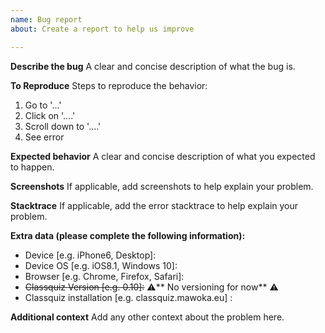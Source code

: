 ```yaml
---
name: Bug report
about: Create a report to help us improve

---
```


**Describe the bug**
A clear and concise description of what the bug is.

**To Reproduce**
Steps to reproduce the behavior:
1. Go to '...'
2. Click on '....'
3. Scroll down to '....'
4. See error

**Expected behavior**
A clear and concise description of what you expected to happen.

**Screenshots**
If applicable, add screenshots to help explain your problem.

**Stacktrace**
If applicable, add the error stacktrace to help explain your problem.

**Extra data (please complete the following information):**
 - Device [e.g. iPhone6, Desktop]:
 - Device OS [e.g. iOS8.1, Windows 10]:
 - Browser [e.g. Chrome, Firefox, Safari]:
 - ~~Classquiz Version [e.g. 0.10]:~~  :warning:** No versioning for now** :warning:
 - Classquiz installation [e.g. classquiz.mawoka.eu] : 

**Additional context**
Add any other context about the problem here.
